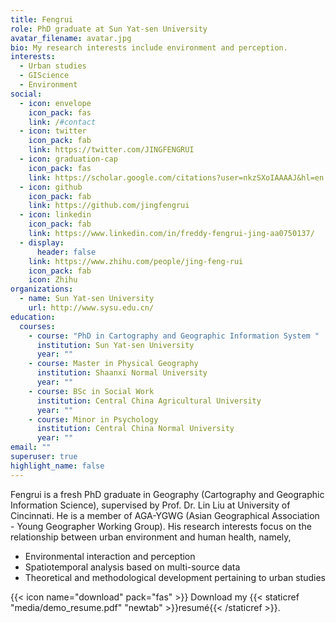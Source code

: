 ```yaml
---
title: Fengrui
role: PhD graduate at Sun Yat-sen University
avatar_filename: avatar.jpg
bio: My research interests include environment and perception.
interests:
  - Urban studies
  - GIScience
  - Environment
social:
  - icon: envelope
    icon_pack: fas
    link: /#contact
  - icon: twitter
    icon_pack: fab
    link: https://twitter.com/JINGFENGRUI
  - icon: graduation-cap
    icon_pack: fas
    link: https://scholar.google.com/citations?user=nkzSXoIAAAAJ&hl=en
  - icon: github
    icon_pack: fab
    link: https://github.com/jingfengrui
  - icon: linkedin
    icon_pack: fab
    link: https://www.linkedin.com/in/freddy-fengrui-jing-aa0750137/
  - display:
      header: false
    link: https://www.zhihu.com/people/jing-feng-rui
    icon_pack: fab
    icon: Zhihu
organizations:
  - name: Sun Yat-sen University
    url: http://www.sysu.edu.cn/
education:
  courses:
    - course: "PhD in Cartography and Geographic Information System "
      institution: Sun Yat-sen University
      year: ""
    - course: Master in Physical Geography
      institution: Shaanxi Normal University
      year: ""
    - course: BSc in Social Work
      institution: Central China Agricultural University
      year: ""
    - course: Minor in Psychology
      institution: Central China Normal University
      year: ""
email: ""
superuser: true
highlight_name: false
---
```

Fengrui is a fresh PhD graduate in Geography (Cartography and Geographic Information Science), supervised by Prof. Dr. Lin Liu at University of Cincinnati. He is a member of AGA-YGWG (Asian Geographical Association - Young Geographer Working Group). His research interests focus on the relationship between urban environment and human health, namely,

* Environmental interaction and perception
* Spatiotemporal analysis based on multi-source data 
* Theoretical and methodological development pertaining to urban studies

{{< icon name="download" pack="fas" >}} Download my {{< staticref "media/demo_resume.pdf" "newtab" >}}resumé{{< /staticref >}}.